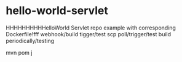 # hello-world-servlet
HHHHHHHHHHelloWorld Servlet repo example with corresponding Dockerfile!fff
webhook/build tigger/test
scp poll/trigger/test
build periodically/testing


mvn pom j
